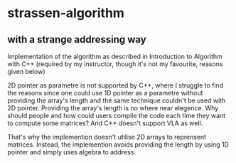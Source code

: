 # strassen-algorithm
## with a strange addressing way
Implementation of the algorithm as described in Introduction to Algorithm with C++ (required by my instructor, though it's not my favourite, reasons given below)

2D pointer as parametre is not supported by C++, where I struggle to find the reasons since one could use 1D pointer as a parametre without providing the array's length and the same technique couldn't be used with 2D pointer. Providing the array's length is no where near elegence. Why should people and how could users compile the code each time they want to compute some matrices? And C++ doesn't support VLA as well.

That's why the implemention doesn't utilise 2D arrays to reprensent matrices. Instead, the implemention avoids providing the length by using 1D pointer and simply uses algebra to address.
